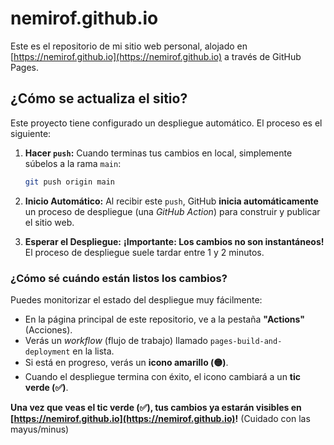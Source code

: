 # nemirof.github.io

Este es el repositorio de mi sitio web personal, alojado en [https://nemirof.github.io](https://nemirof.github.io) a través de GitHub Pages.

## ¿Cómo se actualiza el sitio?

Este proyecto tiene configurado un despliegue automático. El proceso es el siguiente:

1.  **Hacer `push`:** Cuando terminas tus cambios en local, simplemente súbelos a la rama `main`:
    ```bash
    git push origin main
    ```

2.  **Inicio Automático:** Al recibir este `push`, GitHub **inicia automáticamente** un proceso de despliegue (una *GitHub Action*) para construir y publicar el sitio web.

3.  **Esperar el Despliegue:** **¡Importante: Los cambios no son instantáneos!** El proceso de despliegue suele tardar entre 1 y 2 minutos.

### ¿Cómo sé cuándo están listos los cambios?

Puedes monitorizar el estado del despliegue muy fácilmente:

* En la página principal de este repositorio, ve a la pestaña **"Actions"** (Acciones).
* Verás un *workflow* (flujo de trabajo) llamado `pages-build-and-deployment` en la lista.
* Si está en progreso, verás un **icono amarillo (🟡)**.
* Cuando el despliegue termina con éxito, el icono cambiará a un **tic verde (✅)**.

**Una vez que veas el tic verde (✅), tus cambios ya estarán visibles en [https://nemirof.github.io](https://nemirof.github.io)!**
(Cuidado con las mayus/minus)
